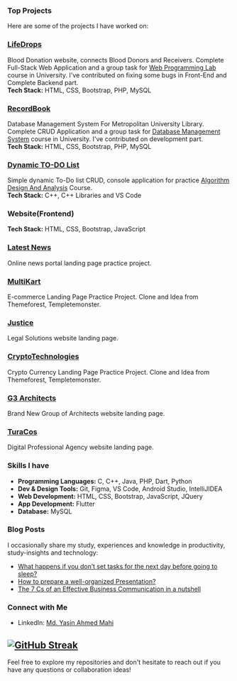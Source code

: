 ### Top Projects

Here are some of the projects I have worked on:
### [LifeDrops](https://bcoderapp.github.io/LifeDrops/)
Blood Donation website, connects Blood Donors and Receivers. Complete Full-Stack Web Application and a group task for [Web Programming Lab](https://github.com/mdyasinahmed/CSE-323_WebProgrammingLab) course in University. I've contributed on fixing some bugs in Front-End and Complete Backend part. <br>
**Tech Stack:** HTML, CSS, Bootstrap, PHP, MySQL

### [RecordBook](https://github.com/mdyasinahemd/dbms.RecordBook_Server)
Database Management System For Metropolitan University Library. Complete CRUD Application and a group task for [Database Management System](https://github.com/mdyasinahmed/CSE223-224_DatabaseManagementSystem) course in University. I've contributed on development part. <br>
**Tech Stack:** HTML, CSS, Bootstrap, PHP, MySQL
<!--
- **Project Purpose:** It was 
- **Highlights:**  aslo took place in <strong>Best Project Work</strong> list among two section of Batch.
- **Key Features:** Complete user fiendly CRUD application.
-->

### [Dynamic TO-DO List](https://github.com/mdyasinahmed/dynamic-todo-list-with-cpp)
Simple dynamic To-Do list CRUD, console application for practice [Algorithm Design And Analysis](https://github.com/mdyasinahmed/CSE131-132_AlgorithmDesignAndAnalysis) Course. <br>
**Tech Stack:** C++, C++ Libraries and VS Code
<!--
- **Project Purpose:**
- **Highlights:** This project aims to create a dynamic to-do list by running the program in console.
- **Key Features:** It allows users to Add, View, Search, Delete, and Update tasks using Command Prompt, PowerShell, Bash Windows, Terminal, iTerm2 etc. (as it is console run application)
-->
### Website(Frontend)
**Tech Stack:** HTML, CSS, Bootstrap, JavaScript

### [Latest News](https://mdyasinahmed.github.io/web.newsportal_landingpage_demo/)
Online news portal landing page practice project. 
<!--[Live Preview](https://mdyasinahmed.github.io/newsportal_landingpage_demo/)-->

### [MultiKart](https://mdyasinahmed.github.io/web.MultiKart/)
E-commerce Landing Page Practice Project. Clone and Idea from Themeforest, Templetemonster. 
<!--[Live Preview](https://mdyasinahmed.github.io/MultiKart/)-->

### [Justice](https://justice-landing-page0.netlify.app/)
Legal Solutions website landing page. 
<!--[Live Preview](https://justice-landing-page0.netlify.app/)-->

### [CryptoTechnologies](https://mdyasinahmed.github.io/web.Bitcoin/)
Crypto Currency Landing Page Practice Project. Clone and Idea from Themeforest, Templetemonster. 
<!--[Live Preview](https://mdyasinahmed.github.io/Bitcoin/)-->

### [G3 Architects](https://mdyasinahmed.github.io/web.agency-G3-Architects/)
Brand New Group of Architects website landing page. 
 <!--[Live Preview](https://github.com/mdyasinahmed/agency-G3-Architects)-->

### [TuraCos](https://mdyasinahmed.github.io/web.TuraCos/)
Digital Professional Agency website landing page. 
<!--[Live Preview](https://mdyasinahmed.github.io/TuraCos/)-->
  
### Skills I have
- **Programming Languages:** C, C++, Java, PHP, Dart, Python
- **Dev & Design Tools:** Git, Figma, VS Code, Android Studio, IntelliJIDEA
- **Web Development:** HTML, CSS, Bootstrap, JavaScript, JQuery
- **App Development:** Flutter
- **Database:** MySQL
<!--- **Data Science:** [Technologies, e.g., Pandas, NumPy, Scikit-Learn] 
- **DevOps:** [Tools, e.g., Docker, Kubernetes, Jenkins]
- **Others:** [Other relevant skills, e.g., Git, CI/CD, Agile] -->

<!--
## 📈 GitHub Stats

![Your GitHub stats](https://github-readme-stats.vercel.app/api?username=yasinahmed&show_icons=true&theme=radical)
-->



### Blog Posts

I occasionally share my study, experiences and knowledge in productivity, study-insights and technology:

- [What happens if you don’t set tasks for the next day before going to sleep?](https://medium.com/@md_yasinahmed/what-happens-if-you-dont-set-tasks-for-the-next-day-before-going-to-sleep-6b2bc875aea)
- [How to prepare a well-organized Presentation?](https://medium.com/@md_yasinahmed/how-to-prepare-a-well-organized-presentation-dfc332f47dff)
- [The 7 Cs of an Effective Business Communication in a nutshell](https://medium.com/@md_yasinahmed/7-cs-of-an-effective-business-communication-in-a-nutshell-4a2779e74460)

### Connect with Me

- LinkedIn: [Md. Yasin Ahmed Mahi](https://www.linkedin.com/in/mdyasiin/)
<!--
- Twitter: [Your Twitter Profile](https://twitter.com/yourprofile)
- Personal Website: [Your Website](https://yourwebsite.com)
-->
[![GitHub Streak](https://streak-stats.demolab.com/?user=mdyasinahmed&theme=dark&hide_border=true)](https://git.io/streak-stats)
---

Feel free to explore my repositories and don't hesitate to reach out if you have any questions or collaboration ideas!

<!--
![Visitor Count](https://profile-counter.glitch.me/mdyasinahemed/count.svg)
-->





<!--
**mdyasinahmed/mdyasinahmed** is a ✨ _special_ ✨ repository because its `README.md` (this file) appears on your GitHub profile.

Here are some ideas to get you started:

- 🔭 I’m currently working on ...
- 🌱 I’m currently learning ...
- 👯 I’m looking to collaborate on ...
- 🤔 I’m looking for help with ...
- 💬 Ask me about ...
- 📫 How to reach me: ...
- 😄 Pronouns: ...
- ⚡ Fun fact: ...
-->
